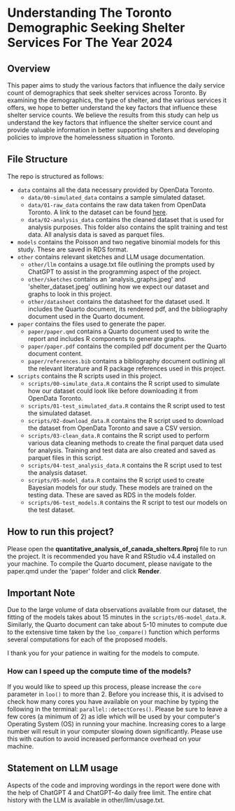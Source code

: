 # Understanding The Toronto Demographic Seeking Shelter Services For The Year 2024

## Overview

This paper aims to study the various factors that influence the daily service count of demographics that seek shelter services across Toronto. By examining the demographics, the type of shelter, and the various services it offers, we hope to better understand the key factors that influence these shelter service counts. We believe the results from this study can help us understand the key factors that influence the shelter service count and provide valuable information in better supporting shelters and developing policies to improve the homelessness situation in Toronto.

## File Structure

The repo is structured as follows:

- `data` contains all the data necessary provided by OpenData Toronto.
  - `data/00-simulated_data` contains a sample simulated dataset.
  - `data/01-raw_data` contains the raw data taken from OpenData Toronto. A link to the dataset can be found [here](https://open.toronto.ca/dataset/daily-shelter-overnight-service-occupancy-capacity/).
  - `data/02-analysis_data` contains the cleaned dataset that is used for analysis purposes. This folder also contains the split training and test data. All analysis data is saved as parquet files.
- `models` contains the Poisson and two negative binomial models for this study. These are saved in RDS format.
- `other` contains relevant sketches and LLM usage documentation.
  - `other/llm` contains a usage.txt file outlining the prompts used by ChatGPT to assist in the programming aspect of the project.
  - `other/sketches` contains an 'analysis_graphs.jpeg' and 'shelter_dataset.jpeg' outlining how we expect our dataset and graphs to look in this project.
  - `other/datasheet` contains the datasheet for the dataset used. It includes the Quarto document, its rendered pdf, and the bibliography document used in the Quarto document.
- `paper` contains the files used to generate the paper.
  - `paper/paper.qmd` contains a Quarto document used to write the report and includes R components to generate graphs.
  - `paper/paper.pdf` contains the compiled pdf document per the Quarto document content.
  - `paper/references.bib` contains a bibliography document outlining all the relevant literature and R package references used in this project.
- `scripts` contains the R scripts used in this project.
  - `scripts/00-simulate_data.R` contains the R script used to simulate how our dataset could look like before downloading it from OpenData Toronto.
  - `scripts/01-test_simulated_data.R` contains the R script used to test the simulated dataset.
  - `scripts/02-download_data.R` contains the R script used to download the dataset from OpenData Toronto and save a CSV version.
  - `scripts/03-clean_data.R` contains the R script used to perform various data cleaning methods to create the final parquet data used for analysis. Training and test data are also created and saved as parquet files in this script.
  - `scripts/04-test_analysis_data.R` contains the R script used to test the analysis dataset.
  - `scripts/05-model_data.R` contains the R script used to create Bayesian models for our study. These models are trained on the testing data. These are saved as RDS in the models folder.
  - `scripts/06-test_models.R` contains the R script to test our models on the test dataset.


## How to run this project?

Please open the __quantitative_analysis_of_canada_shelters.Rproj__ file to run the project. It is recommended you have R and RStudio v4.4 installed on your machine. To compile the Quarto document, please navigate to the paper.qmd under the 'paper' folder and click __Render__.

## Important Note

Due to the large volume of data observations available from our dataset, the fitting of the models takes about 15 minutes in the `scripts/05-model_data.R`. Similarly, the Quarto document can take about 5-10 minutes to compute due to the extensive time taken by the `loo_compare()` function which performs several computations for each of the proposed models.

I thank you for your patience in waiting for the models to compute.

### How can I speed up the compute time of the models?

If you would like to speed up this process, please increase the `core` parameter in `loo()` to more than 2. Before you increase this, it is advised to check how many cores you have available on your machine by typing the following in the terminal: `parallel::detectCores()`. Please be sure to leave a few cores (a minimum of 2) as idle which will be used by your computer's Operating System (OS) in running your machine. Increasing cores to a large number will result in your computer slowing down significantly. Please use this with caution to avoid increased performance overhead on your machine.

## Statement on LLM usage

Aspects of the code and improving wordings in the report were done with the help of ChatGPT 4 and ChatGPT-4o daily free limit. The entire chat history with the LLM is available in other/llm/usage.txt.
